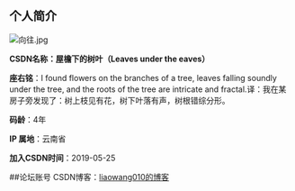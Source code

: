 ## 个人简介

![向往.jpg](https://github.com/harrybooter/csdnwriting/blob/b440981f8db06cd904d5883b3d112c37c0f6c0b1/image/%E5%90%91%E5%BE%80.jpg "向往.jpg")

**CSDN名称：屋檐下的树叶（Leaves under the eaves）**

**座右铭**：I found flowers on the branches of a tree, leaves falling soundly under the tree, and the roots of the tree are intricate and fractal.译：我在某房子旁发现了：树上枝见有花，树下叶落有声，树根错综分形。

**码龄**：4年

**IP 属地**：云南省

**加入CSDN时间**：2019-05-25

##论坛账号
CSDN博客：[liaowang010的博客](https://blog.csdn.net/liaowang010)
